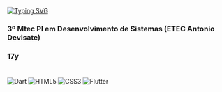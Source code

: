 [![Typing SVG](https://readme-typing-svg.demolab.com?font=JetBrains+Mono&pause=10000&color=38C2FF&random=false&width=435&lines=%F0%9F%91%8B+Ol%C3%A1%2C+Eu+sou+Felipe+Takahashi)](https://git.io/typing-svg)

### 3º Mtec PI em Desenvolvimento de Sistemas (ETEC Antonio Devisate)
### 17y


# 
![Dart](https://img.shields.io/badge/dart-%230175C2.svg?style=for-the-badge&logo=dart&logoColor=white) ![HTML5](https://img.shields.io/badge/html5-%23E34F26.svg?style=for-the-badge&logo=html5&logoColor=white) ![CSS3](https://img.shields.io/badge/css3-%231572B6.svg?style=for-the-badge&logo=css3&logoColor=white) ![Flutter](https://img.shields.io/badge/Flutter-%2302569B.svg?style=for-the-badge&logo=Flutter&logoColor=white)
<!-- # 📊 GitHub Stats: -->
<!-- ![](https://github-readme-stats.vercel.app/api?username=Felipe-Takayuki&theme=dark&hide_border=false&include_all_commits=false&count_private=false)<br/>
![](https://github-readme-streak-stats.herokuapp.com/?user=Felipe-Takayuki&theme=dark&hide_border=false)<br/> -->
<!-- ![](https://github-readme-stats.vercel.app/api/top-langs/?username=Felipe-Takayuki&theme=dark&hide_border=false&include_all_commits=false&count_private=false&layout=compact)

---
[![](https://visitcount.itsvg.in/api?id=Felipe-Takayuki&icon=0&color=0)](https://visitcount.itsvg.in)
 -->
<!-- Proudly created with GPRM ( https://gprm.itsvg.in ) -->
#
